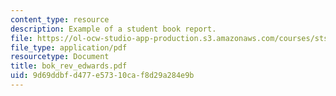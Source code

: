 ```yaml
---
content_type: resource
description: Example of a student book report.
file: https://ol-ocw-studio-app-production.s3.amazonaws.com/courses/sts-471j-engineering-apollo-the-moon-project-as-a-complex-system-spring-2007/9d69ddbfd477e57310caf8d29a284e9b_bok_rev_edwards.pdf
file_type: application/pdf
resourcetype: Document
title: bok_rev_edwards.pdf
uid: 9d69ddbf-d477-e573-10ca-f8d29a284e9b
---
```

